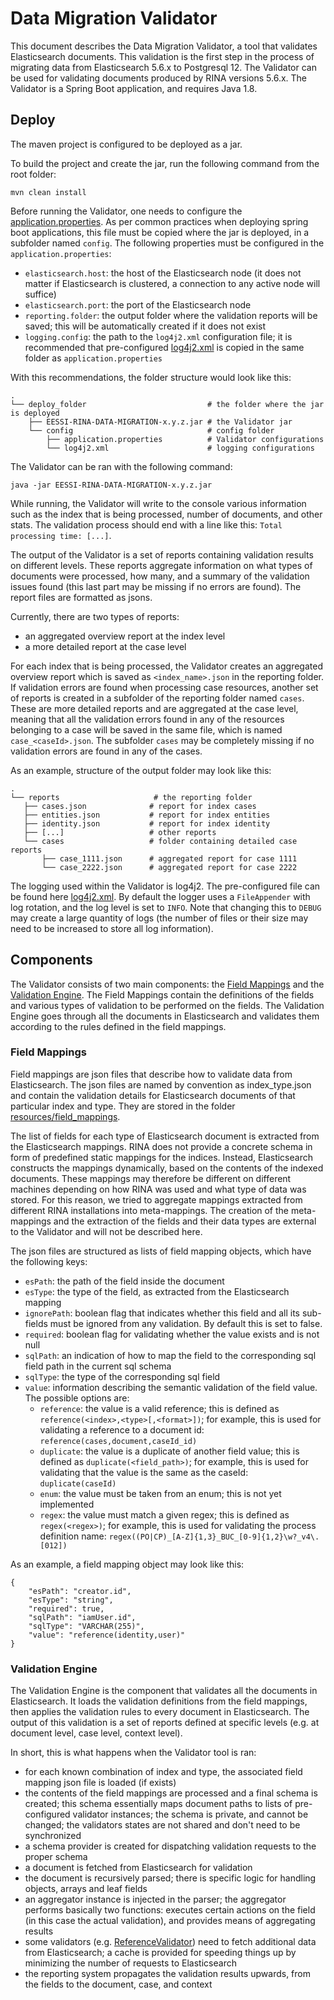 # Data Migration Validator
This document describes the Data Migration Validator, a tool that validates Elasticsearch documents. This validation is the first step in the process of migrating data from Elasticsearch 5.6.x to Postgresql 12. The Validator can be used for validating documents produced by RINA versions 5.6.x. The Validator is a Spring Boot application, and requires Java 1.8.

## Deploy
The maven project is configured to be deployed as a jar.

To build the project and create the jar, run the following command from the root folder:

```mvn clean install```
    
Before running the Validator, one needs to configure the [application.properties](../application/src/main/resources/application.properties). As per common practices when deploying spring boot applications, this file must be copied where the jar is deployed, in a subfolder named `config`. The following properties must be configured in the `application.properties`:
* `elasticsearch.host`: the host of the Elasticsearch node (it does not matter if Elasticsearch is clustered, a connection to any active node will suffice)
* `elasticsearch.port`: the port of the Elasticsearch node
* `reporting.folder`: the output folder where the validation reports will be saved; this will be automatically created if it does not exist
* `logging.config`: the path to the `log4j2.xml` configuration file; it is recommended that pre-configured [log4j2.xml](../application/src/main/resources/log4j2.xml) is copied in the same folder as `application.properties`

With this recommendations, the folder structure would look like this:
```
.
└── deploy_folder                           # the folder where the jar is deployed
    ├── EESSI-RINA-DATA-MIGRATION-x.y.z.jar # the Validator jar
    └── config                              # config folder
        ├── application.properties          # Validator configurations 
        └── log4j2.xml                      # logging configurations
```

The Validator can be ran with the following command:
```
java -jar EESSI-RINA-DATA-MIGRATION-x.y.z.jar
``` 

While running, the Validator will write to the console various information such as the index that is being processed, number of documents, and other stats. The validation process should end with a line like this: `Total processing time: [...]`.

The output of the Validator is a set of reports containing validation results on different levels. These reports aggregate information on what types of documents were processed, how many, and a summary of the validation issues found (this last part may be missing if no errors are found). The report files are formatted as jsons.

Currently, there are two types of reports:
 * an aggregated overview report at the index level
 * a more detailed report at the case level
 
 For each index that is being processed, the Validator creates an aggregated overview report which is saved as `<index_name>.json` in the reporting folder. If validation errors are found when processing case resources, another set of reports is created in a subfolder of the reporting folder named `cases`. These are more detailed reports and are aggregated at the case level, meaning that all the validation errors found in any of the resources belonging to a case will be saved in the same file, which is named `case_<caseId>.json`. The subfolder `cases` may be completely missing if no validation errors are found in any of the cases.
 
 As an example, structure of the output folder may look like this:
 ```
.
└── reports                     # the reporting folder
    ├── cases.json              # report for index cases
    ├── entities.json           # report for index entities
    ├── identity.json           # report for index identity
    ├── [...]                   # other reports
    └── cases                   # folder containing detailed case reports
        ├── case_1111.json      # aggregated report for case 1111 
        └── case_2222.json      # aggregated report for case 2222
 ```

The logging used within the Validator is log4j2. The pre-configured file can be found here [log4j2.xml](../application/src/main/resources/log4j2.xml). By default the logger uses a `FileAppender` with log rotation, and the log level is set to `INFO`. Note that changing this to `DEBUG` may create a large quantity of logs (the number of files or their size may need to be increased to store all log information).

## Components
The Validator consists of two main components: the [Field Mappings](#field-mappings) and the [Validation Engine](#validation-engine). The Field Mappings contain the definitions of the fields and various types of validation to be performed on the fields. The Validation Engine goes through all the documents in Elasticsearch and validates them according to the rules defined in the field mappings. 

### Field Mappings
Field mappings are json files that describe how to validate data from Elasticsearch. The json files are named by convention as index_type.json and contain the validation details for Elasticsearch documents of that particular index and type. They are stored in the folder [resources/field_mappings](src/main/resources/field_mappings).

The list of fields for each type of Elasticsearch document is extracted from the Elasticsearch mappings. RINA does not provide a concrete schema in form of predefined static mappings for the indices. Instead, Elasticsearch constructs the mappings dynamically, based on the contents of the indexed documents. These mappings may therefore be different on different machines depending on how RINA was used and what type of data was stored. For this reason, we tried to aggregate mappings extracted from different RINA installations into meta-mappings. The creation of the meta-mappings and the extraction of the fields and their data types are external to the Validator and will not be described here.

The json files are structured as lists of field mapping objects, which have the following keys:
* `esPath`: the path of the field inside the document
* `esType`: the type of the field, as extracted from the Elasticsearch mapping
* `ignorePath`: boolean flag that indicates whether this field and all its sub-fields must be ignored from any validation. By default this is set to false.
* `required`: boolean flag for validating whether the value exists and is not null 
* `sqlPath`: an indication of how to map the field to the corresponding sql field path in the current sql schema
* `sqlType`: the type of the corresponding sql field
* `value`: information describing the semantic validation of the field value. The possible options are:
    * `reference`: the value is a valid reference; this is defined as `reference(<index>,<type>[,<format>])`; for example, this is used for validating a reference to a document id: `reference(cases,document,caseId_id)`
    * `duplicate`: the value is a duplicate of another field value; this is defined as `duplicate(<field_path>)`; for example, this is used for validating that the value is the same as the caseId: `duplicate(caseId)`
    * `enum`: the value must be taken from an enum; this is not yet implemented
    * `regex`: the value must match a given regex; this is defined as `regex(<regex>)`; for example, this is used for validating the process definition name: `regex((PO|CP)_[A-Z]{1,3}_BUC_[0-9]{1,2}\w?_v4\.[012])`

As an example, a field mapping object may look like this:
```
{
    "esPath": "creator.id",
    "esType": "string",
    "required": true,
    "sqlPath": "iamUser.id",
    "sqlType": "VARCHAR(255)",
    "value": "reference(identity,user)"
}
```

### Validation Engine
The Validation Engine is the component that validates all the documents in Elasticsearch. It loads the validation definitions from the field mappings, then applies the validation rules to every document in Elasticsearch. The output of this validation is a set of reports defined at specific levels (e.g. at document level, case level, context level).

In short, this is what happens when the Validator tool is ran:
* for each known combination of index and type, the associated field mapping json file is loaded (if exists)
* the contents of the field mappings are processed and a final schema is created; this schema essentially maps document paths to lists of pre-configured validator instances; the schema is private, and cannot be changed; the validators states are not shared and don't need to be synchronized
* a schema provider is created for dispatching validation requests to the proper schema
* a document is fetched from Elasticsearch for validation
* the document is recursively parsed; there is specific logic for handling objects, arrays and leaf fields
* an aggregator instance is injected in the parser; the aggregator performs basically two functions: executes certain actions on the field (in this case the actual validation), and provides means of aggregating results
* some validators (e.g. [ReferenceValidator](src/main/java/eu/ec/dgempl/eessi/rina/tool/migration/exporter/validator/ReferenceValidator.java)) need to fetch additional data from Elasticsearch; a cache is provided for speeding things up by minimizing the number of requests to Elasticsearch
* the reporting system propagates the validation results upwards, from the fields to the document, case, and context
